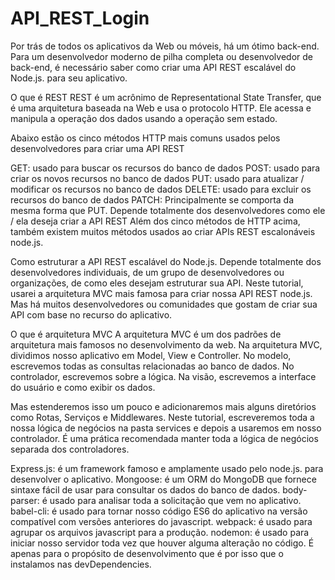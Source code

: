 # API_REST_Login
Por trás de todos os aplicativos da Web ou móveis, há um ótimo back-end. Para um desenvolvedor moderno de pilha completa ou desenvolvedor de back-end, é necessário saber como criar uma API REST escalável do Node.js. para seu aplicativo. 

O que é REST
REST é um acrônimo de Representational State Transfer,  que é uma arquitetura baseada na Web e usa o protocolo HTTP. Ele acessa e manipula a operação dos dados usando a operação sem estado.

Abaixo estão os cinco métodos HTTP mais comuns usados ​​pelos desenvolvedores para criar uma API REST

GET:  usado para buscar os recursos do banco de dados
POST:  usado para criar os novos recursos no banco de dados
PUT:  usado para atualizar / modificar os recursos no banco de dados
DELETE:  usado para excluir os recursos do banco de dados
PATCH:  Principalmente se comporta da mesma forma que PUT. Depende totalmente dos desenvolvedores como ele / ela deseja criar a API REST
Além dos cinco métodos de HTTP acima, também existem muitos métodos usados ​​ao criar APIs REST escalonáveis ​​node.js. 

Como estruturar a API REST escalável do Node.js.
Depende totalmente dos desenvolvedores individuais, de um grupo de desenvolvedores ou organizações, de como eles desejam estruturar sua API. Neste tutorial, usarei a arquitetura MVC mais famosa para criar nossa API REST node.js. Mas há muitos desenvolvedores ou comunidades que gostam de criar sua API com base no recurso do aplicativo.

O que é arquitetura MVC
A arquitetura MVC é um dos padrões de arquitetura mais famosos no desenvolvimento da web. Na arquitetura MVC, dividimos nosso aplicativo em Model, View e Controller. No modelo, escrevemos todas as consultas relacionadas ao banco de dados. No controlador, escrevemos sobre a lógica. Na visão, escrevemos a interface do usuário e como exibir os dados.

Mas estenderemos isso um pouco e adicionaremos mais alguns diretórios como Rotas, Serviços e Middlewares. Neste tutorial, escreveremos toda a nossa lógica de negócios na pasta services e depois a usaremos em nosso controlador. É uma prática recomendada manter toda a lógica de negócios separada dos controladores.


Express.js:   é um framework famoso e amplamente usado pelo node.js. para desenvolver o aplicativo.
Mongoose:  é um ORM do MongoDB que fornece sintaxe fácil de usar para consultar os dados do banco de dados.
body-parser:  é usado para analisar toda a solicitação que vem no aplicativo.
babel-cli:  é usado para tornar nosso código ES6 do aplicativo na versão compatível com versões anteriores do javascript.
webpack:  é usado para agrupar os arquivos javascript para a produção.
nodemon:  é usado para iniciar nosso servidor toda vez que houver alguma alteração no código. É apenas para o propósito de desenvolvimento que é por isso que o instalamos nas devDependencies.

